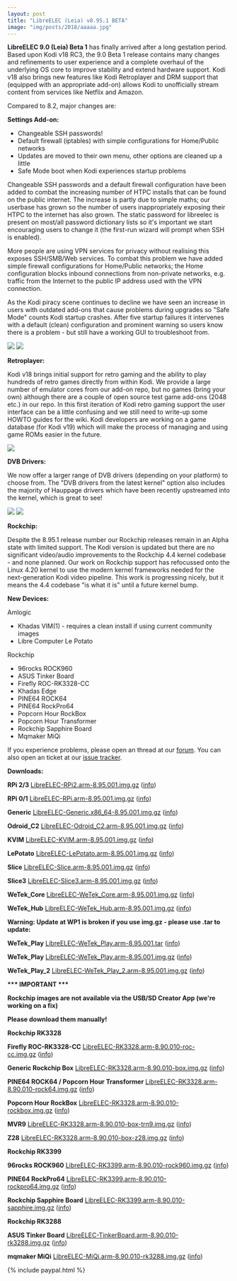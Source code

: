 ```yaml
---
layout: post
title: "LibreELEC (Leia) v8.95.1 BETA"
image: "img/posts/2018/aaaaa.jpg"
---
```


**LibreELEC 9.0 (Leia) Beta 1** has finally arrived after a long gestation period. Based upon Kodi v18 RC3, the 9.0 Beta 1 release contains many changes and refinements to user experience and a complete overhaul of the underlying OS core to improve stability and extend hardware support. Kodi v18 also brings new features like Kodi Retroplayer and DRM support that (equipped with an appropriate add-on) allows Kodi to unofficially stream content from services like Netflix and Amazon.

Compared to 8.2, major changes are:

**Settings Add-on:**

- Changeable SSH passwords!
- Default firewall (iptables) with simple configurations for Home/Public networks
- Updates are moved to their own menu, other options are cleaned up a little
- Safe Mode boot when Kodi experiences startup problems

Changeable SSH passwords and a default firewall configuration have been added to combat the increasing number of HTPC installs that can be found on the public internet. The increase is partly due to simple maths; our userbase has grown so the number of users inappropriately exposing their HTPC to the internet has also grown. The static password for libreelec is present on most/all password dictionary lists so it's important we start encouraging users to change it (the first-run wizard will prompt when SSH is enabled).

More people are using VPN services for privacy without realising this exposes SSH/SMB/Web services. To combat this problem we have added simple firewall configurations for Home/Public networks; the Home configuration blocks inbound connections from non-private networks, e.g. traffic from the Internet to the public IP address used with the VPN connection.

As the Kodi piracy scene continues to decline we have seen an increase in users with outdated add-ons that cause problems during upgrades so "Safe Mode" counts Kodi startup crashes. After five startup failures it intervenes with a default (clean) configuration and prominent warning so users know there is a problem - but still have a working GUI to troubleshoot from.

![]({{site.baseurl}}/img/posts/2018/about-400x300.jpg) ![]({{site.baseurl}}/img/posts/2018/safemode-400x300.jpg)

**Retroplayer:**

Kodi v18 brings initial support for retro gaming and the ability to play hundreds of retro games directly from within Kodi. We provide a large number of emulator cores from our add-on repo, but no games (bring your own) although there are a couple of open source test game add-ons (2048 etc.) in our repo. In this first iteration of Kodi retro gaming support the user interface can be a little confusing and we still need to write-up some HOWTO guides for the wiki. Kodi developers are working on a game database (for Kodi v19) which will make the process of managing and using game ROMs easier in the future.

![]({{site.baseurl}}/img/posts/2018/game-400x300.png)

**DVB Drivers:**

We now offer a larger range of DVB drivers (depending on your platform) to choose from. The "DVB drivers from the latest kernel" option also includes the majority of Hauppage drivers which have been recently upstreamed into the kernel, which is great to see!

![]({{site.baseurl}}/img/posts/2018/driverselect-400x282.jpg) ![]({{site.baseurl}}/img/posts/2018/driverselect-400x248.png)

**Rockchip:**

Despite the 8.95.1 release number our Rockchip releases remain in an Alpha state with limited support. The Kodi version is updated but there are no significant video/audio improvements to the Rockchip 4.4 kernel codebase - and none planned. Our work on Rockchip support has refocussed onto the Linux 4.20 kernel to use the modern kernel frameworks needed for the next-generation Kodi video pipeline. This work is progressing nicely, but it means the 4.4 codebase "is what it is" until a future kernel bump.

**New Devices:**

Amlogic

- Khadas VIM(1) - requires a clean install if using current community images
- Libre Computer Le Potato

Rockchip

- 96rocks ROCK960
- ASUS Tinker Board
- Firefly ROC-RK3328-CC
- Khadas Edge
- PINE64 ROCK64
- PINE64 RockPro64
- Popcorn Hour RockBox
- Popcorn Hour Transformer
- Rockchip Sapphire Board
- Mqmaker MiQi

If you experience problems, please open an thread at our [forum](https://forum.libreelec.tv). You can also open an ticket at our [issue tracker](https://forum.libreelec.tv/core/ticketsystem/).

**Downloads:**

**RPi 2/3** [LibreELEC-RPi2.arm-8.95.001.img.gz](http://releases.libreelec.tv/LibreELEC-RPi2.arm-8.95.001.img.gz) ([info](http://releases.libreelec.tv/LibreELEC-RPi2.arm-8.95.001.img.gz?mirrorlist))

**RPi 0/1** [LibreELEC-RPi.arm-8.95.001.img.gz](http://releases.libreelec.tv/LibreELEC-RPi.arm-8.95.001.img.gz) ([info](http://releases.libreelec.tv/LibreELEC-RPi.arm-8.95.001.img.gz?mirrorlist))

**Generic** [LibreELEC-Generic.x86\_64-8.95.001.img.gz](http://releases.libreelec.tv/LibreELEC-Generic.x86_64-8.95.001.img.gz) ([info](http://releases.libreelec.tv/LibreELEC-Generic.x86_64-8.95.001.img.gz?mirrorlist))

**Odroid\_C2** [LibreELEC-Odroid\_C2.arm-8.95.001.img.gz](http://releases.libreelec.tv/LibreELEC-Odroid_C2.arm-8.95.001.img.gz) ([info](http://releases.libreelec.tv/LibreELEC-Odroid_C2.arm-8.95.001.img.gz?mirrorlist))

**KVIM** [LibreELEC-KVIM.arm-8.95.001.img.gz](http://releases.libreelec.tv/LibreELEC-KVIM.arm-8.95.001.img.gz) ([info](http://releases.libreelec.tv/LibreELEC-KVIM.arm-8.95.001.img.gz?mirrorlist))

**LePotato** [LibreELEC-LePotato.arm-8.95.001.img.gz](http://releases.libreelec.tv/LibreELEC-LePotato.arm-8.95.001.img.gz) ([info](http://releases.libreelec.tv/LibreELEC-LePotato.arm-8.95.001.img.gz?mirrorlist))

**Slice** [LibreELEC-Slice.arm-8.95.001.img.gz](http://releases.libreelec.tv/LibreELEC-Slice.arm-8.95.001.img.gz) ([info](http://releases.libreelec.tv/LibreELEC-Slice.arm-8.95.001.img.gz?mirrorlist))

**Slice3** [LibreELEC-Slice3.arm-8.95.001.img.gz](http://releases.libreelec.tv/LibreELEC-Slice3.arm-8.95.001.img.gz) ([info](http://releases.libreelec.tv/LibreELEC-Slice3.arm-8.95.001.img.gz?mirrorlist))

**WeTek\_Core** [LibreELEC-WeTek\_Core.arm-8.95.001.img.gz](http://releases.libreelec.tv/LibreELEC-WeTek_Core.arm-8.95.001.img.gz) ([info](http://releases.libreelec.tv/LibreELEC-WeTek_Core.arm-8.95.001.img.gz?mirrorlist))

**WeTek\_Hub** [LibreELEC-WeTek\_Hub.arm-8.95.001.img.gz](http://releases.libreelec.tv/LibreELEC-WeTek_Hub.arm-8.95.001.img.gz) ([info](http://releases.libreelec.tv/LibreELEC-WeTek_Hub.arm-8.95.001.img.gz?mirrorlist))

**Warning: Update at WP1 is broken if you use img.gz - please use .tar to update:**

**WeTek\_Play** [LibreELEC-WeTek\_Play.arm-8.95.001.tar](http://releases.libreelec.tv/LibreELEC-WeTek_Play.arm-8.95.001.tar) ([info](http://releases.libreelec.tv/LibreELEC-WeTek_Play.arm-8.95.001.tar?mirrorlist))

**WeTek\_Play** [LibreELEC-WeTek\_Play.arm-8.95.001.img.gz](http://releases.libreelec.tv/LibreELEC-WeTek_Play.arm-8.95.001.img.gz) ([info](http://releases.libreelec.tv/LibreELEC-WeTek_Play.arm-8.95.001.img.gz?mirrorlist))

**WeTek\_Play\_2** [LibreELEC-WeTek\_Play\_2.arm-8.95.001.img.gz](http://releases.libreelec.tv/LibreELEC-WeTek_Play_2.arm-8.95.001.img.gz) ([info](http://releases.libreelec.tv/LibreELEC-WeTek_Play_2.arm-8.95.001.img.gz?mirrorlist))

**\*\*\* IMPORTANT \*\*\***

**Rockchip images are not available via the USB/SD Creator App (we're working on a fix)**

**Please download them manually!**

**Rockchip RK3328**

**Firefly ROC-RK3328-CC** [LibreELEC-RK3328.arm-8.90.010-roc-cc.img.gz](http://releases.libreelec.tv/LibreELEC-RK3328.arm-8.90.010-roc-cc.img.gz) ([info](http://releases.libreelec.tv/LibreELEC-RK3328.arm-8.90.010-roc-cc.img.gz?mirrorlist))

**Generic Rockchip Box** [LibreELEC-RK3328.arm-8.90.010-box.img.gz](http://releases.libreelec.tv/LibreELEC-RK3328.arm-8.90.010-box.img.gz) ([info](http://releases.libreelec.tv/LibreELEC-RK3328.arm-8.90.010-box.img.gz?mirrorlist))

**PINE64 ROCK64 / Popcorn Hour Transformer** [LibreELEC-RK3328.arm-8.90.010-rock64.img.gz](http://releases.libreelec.tv/LibreELEC-RK3328.arm-8.90.010-rock64.img.gz) ([info](http://releases.libreelec.tv/LibreELEC-RK3328.arm-8.90.010-rock64.img.gz?mirrorlist))

**Popcorn Hour RockBox** [LibreELEC-RK3328.arm-8.90.010-rockbox.img.gz](http://releases.libreelec.tv/LibreELEC-RK3328.arm-8.90.010-rockbox.img.gz) ([info](http://releases.libreelec.tv/LibreELEC-RK3328.arm-8.90.010-rockbox.img.gz?mirrorlist))

**MVR9** [LibreELEC-RK3328.arm-8.90.010-box-trn9.img.gz](http://releases.libreelec.tv/LibreELEC-RK3328.arm-8.90.010-box-trn9.img.gz) ([info](http://releases.libreelec.tv/LibreELEC-RK3328.arm-8.90.010-box-trn9.img.gz?mirrorlist))

**Z28** [LibreELEC-RK3328.arm-8.90.010-box-z28.img.gz](http://releases.libreelec.tv/LibreELEC-RK3328.arm-8.90.010-box-z28.img.gz) ([info](http://releases.libreelec.tv/LibreELEC-RK3328.arm-8.90.010-box-z28.img.gz?mirrorlist))

**Rockchip RK3399**

**96rocks ROCK960** [LibreELEC-RK3399.arm-8.90.010-rock960.img.gz](http://releases.libreelec.tv/LibreELEC-RK3399.arm-8.90.010-rock960.img.gz) ([info](http://releases.libreelec.tv/LibreELEC-RK3399.arm-8.90.010-rock960.img.gz?mirrorlist))

**PINE64 RockPro64** [LibreELEC-RK3399.arm-8.90.010-rockpro64.img.gz](http://releases.libreelec.tv/LibreELEC-RK3399.arm-8.90.010-rockpro64.img.gz) ([info](http://releases.libreelec.tv/LibreELEC-RK3399.arm-8.90.010-rockpro64.img.gz?mirrorlist))

**Rockchip Sapphire Board** [LibreELEC-RK3399.arm-8.90.010-sapphire.img.gz](http://releases.libreelec.tv/LibreELEC-RK3399.arm-8.90.010-sapphire.img.gz) ([info](http://releases.libreelec.tv/LibreELEC-RK3399.arm-8.90.010-sapphire.img.gz?mirrorlist))

**Rockchip RK3288**

**ASUS Tinker Board** [LibreELEC-TinkerBoard.arm-8.90.010-rk3288.img.gz](http://releases.libreelec.tv/LibreELEC-TinkerBoard.arm-8.90.010-rk3288.img.gz) ([info](http://releases.libreelec.tv/LibreELEC-TinkerBoard.arm-8.90.010-rk3288.img.gz?mirrorlist))

**mqmaker MiQi** [LibreELEC-MiQi.arm-8.90.010-rk3288.img.gz](http://releases.libreelec.tv/LibreELEC-MiQi.arm-8.90.010-rk3288.img.gz) ([info](http://releases.libreelec.tv/LibreELEC-MiQi.arm-8.90.010-rk3288.img.gz?mirrorlist))

{% include paypal.html %}
